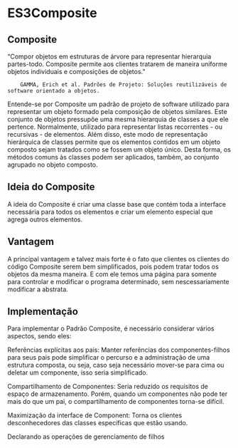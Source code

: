 # ES3Composite

## **Composite** 

“Compor objetos em estruturas de árvore para representar hierarquia partes-todo. Composite permite aos clientes tratarem de maneira uniforme objetos individuais e composições de objetos.” 
        
        GAMMA, Erich et al. Padrões de Projeto: Soluções reutilizáveis de software orientado a objetos.

Entende-se por Composite um padrão de projeto de software utilizado para representar um objeto formado pela composição de objetos similares. Este conjunto de objetos pressupõe uma mesma hierarquia de classes a que ele pertence. Normalmente, utilizado para representar listas recorrentes - ou recursivas - de elementos. Além disso, este modo de representação hierárquica de classes permite que os elementos contidos em um objeto composto sejam tratados como se fossem um objeto único. Desta forma, os métodos comuns às classes podem ser aplicados, também, ao conjunto agrupado no objeto composto.


## **Ideia do Composite** 

A ideia do Composite é criar uma classe base que contém toda a interface necessária para todos os elementos e criar um elemento especial que agrega outros elementos. 


## **Vantagem** 
A principal vantagem e talvez mais forte é o fato que clientes os clientes do código Composite serem bem simplificados, pois podem tratar todos os objetos da mesma maneira.
E com ele temos uma página para somente para controlar e modificar o programa determinado, sem nescessariamente modificar a abstrata.


## **Implementação**

Para implementar o Padrão Composite, é necessário considerar vários aspectos, sendo eles:

Referências explícitas aos pais: Manter referências dos componentes-filhos para seus pais pode simplificar o percurso e a administração de uma estrutura composta, ou seja, caso seja necessário mover-se para cima ou deletar um componente, isso seria simplificado.

Compartilhamento de Componentes: Seria reduzido os requisitos de espaço de armazenamento. Porém, quando um componentes não pode ter mais do que um pai, o compartilhamento de componentes torna-se difícil.

Maximização da interface de Component: Torna os clientes desconhecedores das classes específicas que estão usando.

Declarando as operações de gerenciamento de filhos
